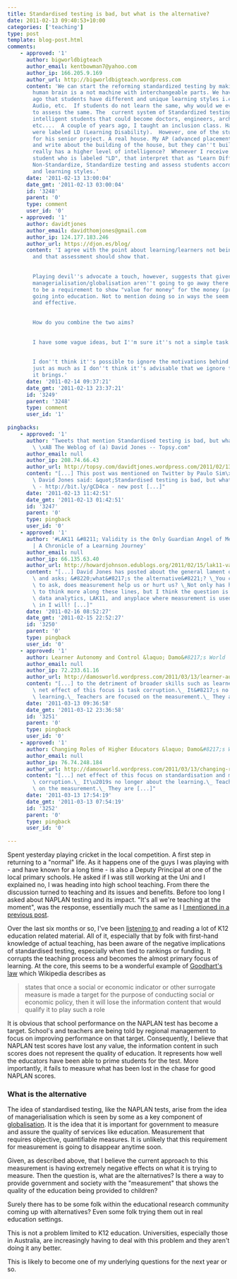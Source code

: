 ```yaml
---
title: Standardised testing is bad, but what is the alternative?
date: 2011-02-13 09:40:53+10:00
categories: ['teaching']
type: post
template: blog-post.html
comments:
    - approved: '1'
      author: bigworldbigteach
      author_email: kentbowman7@yahoo.com
      author_ip: 166.205.9.169
      author_url: http://bigworldbigteach.wordpress.com
      content: 'We can start the reforming standardized testing by making it #Non-Standard.  The
        human brain is a not machine with interchangeable parts. We have realized years
        ago that students have different and unique learning styles i.e. Kinestetic, Visual,
        Audio, etc.  If students do not learn the same, why would we ever expect them
        to assess the same. The  current system of Standardized testing eliminates highly
        intelligent students that could become doctors, engineers, architects, astronauts,
        etc....  A couple of years ago, I taught an inclusion class. Half of the students
        were labeled LD (Learning Disability).  However, one of the students built a house
        for his senior project. A real house. My AP (advanced placement) students read
        and write about the building of the house, but they can''t build a house. So who
        really has a higher level of intelligence?  Whenever I receive paper work on a
        student who is labeled "LD", that interpret that as "Learn Differently."  Let''s
        Non-Standardize, Standardize testing and assess students according to their talents
        and learning styles.'
      date: '2011-02-13 13:00:04'
      date_gmt: '2011-02-13 03:00:04'
      id: '3248'
      parent: '0'
      type: comment
      user_id: '0'
    - approved: '1'
      author: davidtjones
      author_email: davidthomjones@gmail.com
      author_ip: 124.177.183.246
      author_url: https://djon.es/blog/
      content: 'I agree with the point about learning/learners not being standardised
        and that assessment should show that.
    
    
        Playing devil''s advocate a touch, however, suggests that given acceptance that
        managerialisation/globalisation aren''t going to go away there is still going
        to be a requirement to show "value for money" for the money (private or public)
        going into education. Not to mention doing so in ways the seem objective, efficient
        and effective.
    
    
        How do you combine the two aims?
    
    
        I have some vague ideas, but I''m sure it''s not a simple task.
    
    
        I don''t think it''s possible to ignore the motivations behind standardised testing,
        just as much as I don''t think it''s advisable that we ignore the problems that
        it brings.'
      date: '2011-02-14 09:37:21'
      date_gmt: '2011-02-13 23:37:21'
      id: '3249'
      parent: '3248'
      type: comment
      user_id: '1'
    
pingbacks:
    - approved: '1'
      author: "Tweets that mention Standardised testing is bad, but what is the alternative?\
        \ \xAB The Weblog of (a) David Jones -- Topsy.com"
      author_email: null
      author_ip: 208.74.66.43
      author_url: http://topsy.com/davidtjones.wordpress.com/2011/02/13/standardised-testing-is-bad-but-what-is-the-alternative/?utm_source=pingback&utm_campaign=L2
      content: "[...] This post was mentioned on Twitter by Paulo Sim\xF5es, David Jones.\
        \ David Jones said: &quot;Standardised testing is bad, but what is the alternative?&quot;\
        \ - http://bit.ly/gCD4ca - new post [...]"
      date: '2011-02-13 11:42:51'
      date_gmt: '2011-02-13 01:42:51'
      id: '3247'
      parent: '0'
      type: pingback
      user_id: '0'
    - approved: '1'
      author: '#LAK11 &#8211; Validity is the Only Guardian Angel of Measurement (Geekish)
        | A Chronicle of a Learning Journey'
      author_email: null
      author_ip: 66.135.63.40
      author_url: http://howardjohnson.edublogs.org/2011/02/15/lak11-validity-is-the-only-guardian-angel-of-measurement-geekish/
      content: "[...] David Jones has posted about the general lament of high-stakes testing\
        \ and asks; &#8220;what&#8217;s the alternative&#8221;? \_You could rephrase this\
        \ to ask, does measurement help us or hurt us? \_Not only has he piqued my interest\
        \ to think more along these lines, but I think the question is also relevant to\
        \ data analytics, LAK11, and anyplace where measurement is used. \_So. . .dive\
        \ in I will! [...]"
      date: '2011-02-16 08:52:27'
      date_gmt: '2011-02-15 22:52:27'
      id: '3250'
      parent: '0'
      type: pingback
      user_id: '0'
    - approved: '1'
      author: Learner Autonomy and Control &laquo; Damo&#8217;s World
      author_email: null
      author_ip: 72.233.61.16
      author_url: http://damosworld.wordpress.com/2011/03/13/learner-autonomy-and-control/
      content: "[...] to the detriment of broader skills such as learner autonomy.\_ The\
        \ net effect of this focus is task corruption.\_ It&#8217;s no longer about the\
        \ learning.\_ Teachers are focused on the measurement.\_ They are [...]"
      date: '2011-03-13 09:36:58'
      date_gmt: '2011-03-12 23:36:58'
      id: '3251'
      parent: '0'
      type: pingback
      user_id: '0'
    - approved: '1'
      author: Changing Roles of Higher Educators &laquo; Damo&#8217;s World
      author_email: null
      author_ip: 76.74.248.184
      author_url: http://damosworld.wordpress.com/2011/03/13/changing-roles-of-higher-educators/
      content: "[...] net effect of this focus on standardisation and measurement is task\
        \ corruption.\_ It\u2019s no longer about the learning.\_ Teachers are focused\
        \ on the measurement.\_ They are [...]"
      date: '2011-03-13 17:54:19'
      date_gmt: '2011-03-13 07:54:19'
      id: '3252'
      parent: '0'
      type: pingback
      user_id: '0'
    
---
```

Spent yesterday playing cricket in the local competition. A first step in returning to a "normal" life. As it happens one of the guys I was playing with - and have known for a long time - is also a Deputy Principal at one of the local primary schools. He asked if I was still working at the Uni and I explained no, I was heading into high school teaching. From there the discussion turned to teaching and its issues and benefits. Before too long I asked about NAPLAN testing and its impact. "It's all we're teaching at the moment", was the response, essentially much the same as I [I mentioned in a previous post](/blog2/2011/02/01/naplan-tests-task-corruption-and-teaching-to-the-test/).

Over the last six months or so, I've been [listening to](http://www.futureofeducation.com/) and reading a lot of K12 education related material. All of it, especially that by folk with first-hand knowledge of actual teaching, has been aware of the negative implications of standardised testing, especially when tied to rankings or funding. It corrupts the teaching process and becomes the almost primary focus of learning. At the core, this seems to be a wonderful example of [Goodhart's law](http://en.wikipedia.org/wiki/Goodhart's_law) which Wikipedia describes as

> states that once a social or economic indicator or other surrogate measure is made a target for the purpose of conducting social or economic policy, then it will lose the information content that would qualify it to play such a role

It is obvious that school performance on the NAPLAN test has become a target. School's and teachers are being told by regional management to focus on improving performance on that target. Consequently, I believe that NAPLAN test scores have lost any value, the information content in such scores does not represent the quality of education. It represents how well the educators have been able to prime students for the test. More importantly, it fails to measure what has been lost in the chase for good NAPLAN scores.

### What is the alternative

The idea of standardised testing, like the NAPLAN tests, arise from the idea of managerialisation which is seen by some as a key component of [globalisation](/blog2/2009/05/08/society-an-aspect-of-place-impacting-on-e-learning/). It is the idea that it is important for government to measure and assure the quality of services like education. Measurement that requires objective, quantifiable measures. It is unlikely that this requirement for measurement is going to disappear anytime soon.

Given, as described above, that I believe the current approach to this measurement is having extremely negative effects on what it is trying to measure. Then the question is, what are the alternatives? Is there a way to provide government and society with the "measurement" that shows the quality of the education being provided to children?

Surely there has to be some folk within the educational research community coming up with alternatives? Even some folk trying them out in real education settings.

This is not a problem limited to K12 education. Universities, especially those in Australia, are increasingly having to deal with this problem and they aren't doing it any better.

This is likely to become one of my underlying questions for the next year or so.